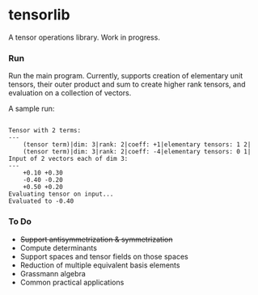 # tensorlib
A tensor operations library. Work in progress.

### Run

Run the main program. Currently, supports creation of elementary unit tensors, their outer product and sum to create higher rank tensors, and evaluation on a collection of vectors.

A sample run:

```

Tensor with 2 terms:
---
	(tensor term)|dim: 3|rank: 2|coeff: +1|elementary tensors: 1 2|
	(tensor term)|dim: 3|rank: 2|coeff: -4|elementary tensors: 0 1|
Input of 2 vectors each of dim 3:
---
	+0.10 +0.30 
	-0.40 -0.20 
	+0.50 +0.20 
Evaluating tensor on input...
Evaluated to -0.40
```

### To Do

* <s>Support antisymmetrization & symmetrization</s>
* Compute determinants
* Support spaces and tensor fields on those spaces
* Reduction of multiple equivalent basis elements
* Grassmann algebra
* Common practical applications

